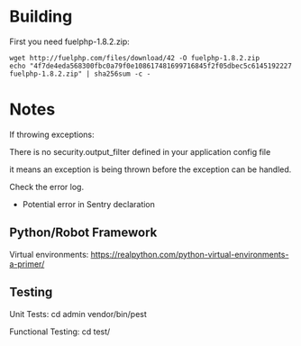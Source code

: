 
# Building
First you need fuelphp-1.8.2.zip:

    wget http://fuelphp.com/files/download/42 -O fuelphp-1.8.2.zip
    echo "4f7de4eda568300fbc0a79f0e108617481699716845f2f05dbec5c6145192227  fuelphp-1.8.2.zip" | sha256sum -c -

# Notes

If throwing exceptions:

  There is no security.output_filter defined in your application config file

it means an exception is being thrown before the exception can be handled.

Check the error log.

* Potential error in Sentry declaration


## Python/Robot Framework

Virtual environments: https://realpython.com/python-virtual-environments-a-primer/

## Testing

Unit Tests:
    cd admin
    vendor/bin/pest

Functional Testing:
    cd test/

